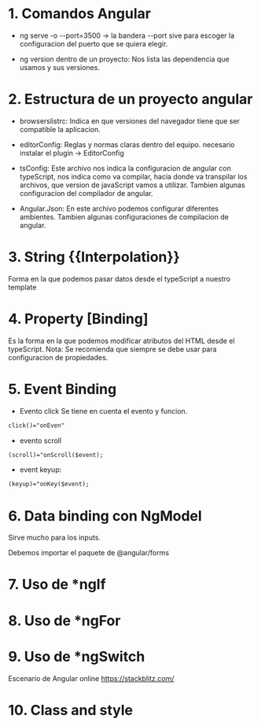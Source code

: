 # 1. Comandos Angular

- ng serve -o --port=3500 -> la bandera --port sive para escoger la configuracion del puerto que se quiera elegir.

- ng version dentro de un proyecto: Nos lista las dependencia que usamos y sus versiones.

# 2. Estructura de un proyecto angular

- browserslistrc: Indica en que versiones del navegador tiene que ser compatible la aplicacion.

- editorConfig: Reglas y normas claras dentro del equipo. necesario instalar el plugin -> EditorConfig

- tsConfig: Este archivo nos indica la configuracion de angular con typeScript, nos indica como va compilar, hacia donde va transpilar los archivos, que version de javaScript vamos a utilizar.
Tambien algunas configuracion del compilador de angular.

- Angular.Json: En este archivo podemos configurar diferentes ambientes. Tambien algunas configuraciones de compilacion de angular.

# 3. String {{Interpolation}}
Forma en la que podemos pasar datos desde el typeScript a nuestro template


# 4. Property [Binding]
Es la forma en la que podemos modificar atributos del HTML desde el typeScript.
Nota: Se recomienda que siempre se debe usar para configuracion de propiedades.

# 5. Event Binding

- Evento click
Se tiene en cuenta el evento y funcion.
```html
click()="onEven"
```

- evento scroll
```html
(scroll)="onScroll($event);
```

- event keyup:

```html
(keyup)="onKey($event);
```

# 6. Data binding con NgModel
Sirve mucho para los inputs.

Debemos importar el paquete de @angular/forms

# 7. Uso de *ngIf


# 8. Uso de *ngFor

# 9. Uso de *ngSwitch

Escenario de Angular online 
https://stackblitz.com/


# 10. Class and style

